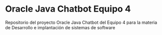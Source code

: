 # Oracle Java Chatbot Equipo 4
Repositorio del proyecto Oracle Java Chatbot del Equipo 4 para la materia de Desarrollo e implantación de sistemas de software